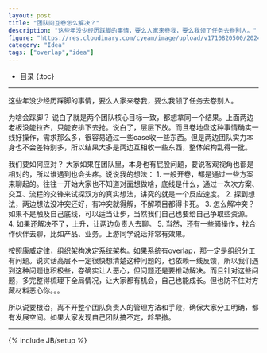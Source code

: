 ```yaml
---
layout: post
title: "团队间互卷怎么解决？"
description: "这些年没少经历踩脚的事情，要么人家来卷我，要么我领了任务去卷别人。"
figure: "https://res.cloudinary.com/cyeam/image/upload/v1710820500/20240319-115321.jpg"
category: "Idea"
tags: ["overlap","idea"]
---
```


* 目录
{:toc}
---

这些年没少经历踩脚的事情，要么人家来卷我，要么我领了任务去卷别人。

为啥会踩脚？
说白了就是两个团队核心目标一致，都想拿同一个结果。上面两边老板没能拉齐，只能安排下去抢。说白了，层层下放。而且卷地盘这种事情确实一线好操作，需求那么多，很容易通过一些case收一些东西。但是两边团队实力本身也不会差特别多，所以结果大多是两边互相收一些东西，整体架构乱得一批。

我们要如何应对？
大家如果在团队里，本身也有屁股问题，要说客观视角也都是相对的，所以谁遇到也会头疼。说说我的想法：
	1. 一般开卷，都是通过一些方案来聊起的。往往一开始大家也不知道对面想做啥，底线是什么，通过一次次方案、交互、流程的交锋来试探双方的真实想法，讲究的就是一个反应速度。
	2. 探到想法，两边想法没冲突还好，有冲突就得解，不解项目都得卡死。
	3. 怎么解冲突？如果不是触及自己底线，可以适当让步，当然我们自己也要给自己争取些资源。
	4. 如果还解决不了，上升，让两边负责人去聊。
	5. 当然，还有一些骚操作，找合作伙伴去聊，比如产品、业务。上游同学说话非常有效果。

按照康威定律，组织架构决定系统架构。如果系统有overlap，那一定是组织分工有问题。说实话高层不一定很快想清楚这种问题的，也依赖一线反馈，所以我们遇到这种问题也积极些，卷确实让人恶心，但问题还是要推动解决。而且针对这些问题，多完整得梳理下全局情况，让大家都有机会，自己也能成长。但也防不住对方藏材料恶心你。。。

所以说要根治，离不开整个团队负责人的管理方法和手段，确保大家分工明确，都有发展空间。如果大家发现自己团队搞不定，趁早撤。


---


{% include JB/setup %}
